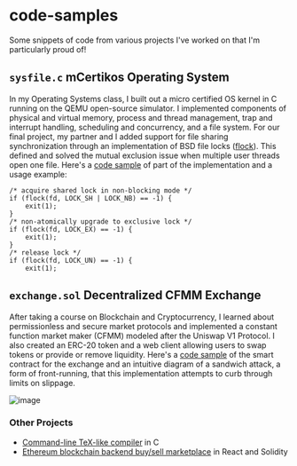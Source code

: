 # code-samples
Some snippets of code from various projects I've worked on that I'm particularly proud of!

## `sysfile.c`  mCertikos Operating System

In my Operating Systems class, I built out a micro certified OS kernel in C running on the QEMU open-source simulator. I implemented components of physical and virtual memory, process and thread management, trap and interrupt handling, scheduling and concurrency, and a file system. For our final project, my partner and I added support for file sharing synchronization through an implementation of BSD file locks ([flock](https://man7.org/linux/man-pages/man2/flock.2.html)). This defined and solved the mutual exclusion issue when multiple user threads open one file. Here's a [code sample](https://github.com/franklinshe/code-samples/blob/master/sysfile.c#L582) of part of the implementation and a usage example:

```{c}
/* acquire shared lock in non-blocking mode */
if (flock(fd, LOCK_SH | LOCK_NB) == -1) {
    exit(1);
}
/* non-atomically upgrade to exclusive lock */
if (flock(fd, LOCK_EX) == -1) {
    exit(1);
}
/* release lock */
if (flock(fd, LOCK_UN) == -1) {
    exit(1);
```

## `exchange.sol` Decentralized CFMM Exchange

After taking a course on Blockchain and Cryptocurrency, I learned about permissionless and secure market protocols and implemented a constant function market maker (CFMM) modeled after the Uniswap V1 Protocol. I also created an ERC-20 token and a web client allowing users to swap tokens or provide or remove liquidity. Here's a [code sample](https://github.com/franklinshe/code-samples/blob/master/exchange.sol) of the smart contract for the exchange and an intuitive diagram of a sandwich attack, a form of front-running, that this implementation attempts to curb through limits on slippage.

![image](https://github.com/franklinshe/code-samples/assets/65642896/9a4f9f89-6641-4706-9d12-167378259c33)

### Other Projects

- [Command-line TeX-like compiler](https://github.com/franklinshe/tex-macro-processor) in C
- [Ethereum blockchain backend buy/sell marketplace](https://github.com/franklinshe/marketplace-dapp) in React and Solidity

